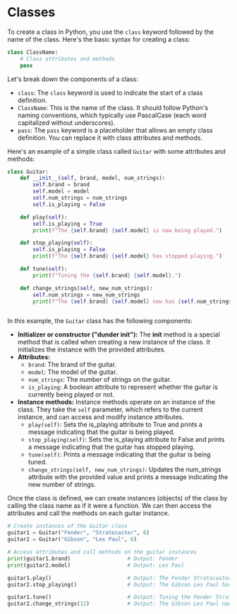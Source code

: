 # Classes
To create a class in Python, you use the `class` keyword followed by the name of the class. Here's the basic syntax for creating a class:

```py
class ClassName:
    # Class attributes and methods
    pass
```
Let's break down the components of a class:
- `class`: The `class` keyword is used to indicate the start of a class definition.
- `ClassName`: This is the name of the class. It should follow Python's naming conventions, which typically use PascalCase (each word capitalized without underscores).
- `pass`: The `pass` keyword is a placeholder that allows an empty class definition. You can replace it with class attributes and methods.

Here's an example of a simple class called `Guitar` with some attributes and methods:

```py
class Guitar:
    def __init__(self, brand, model, num_strings):
        self.brand = brand
        self.model = model
        self.num_strings = num_strings
        self.is_playing = False

    def play(self):
        self.is_playing = True
        print(f"The {self.brand} {self.model} is now being played.")

    def stop_playing(self):
        self.is_playing = False
        print(f"The {self.brand} {self.model} has stopped playing.")

    def tune(self):
        print(f"Tuning the {self.brand} {self.model}.")

    def change_strings(self, new_num_strings):
        self.num_strings = new_num_strings
        print(f"The {self.brand} {self.model} now has {self.num_strings} strings.")



```
In this example, the `Guitar` class has the following components:

- **Initializer or constructor ("dunder init"):** The __init__ method is a special method that is called when creating a new instance of the class. It initializes the instance with the provided attributes.
- **Attributes:**
  - `brand`: The brand of the guitar.
  - `model`: The model of the guitar.
  - `num_strings`: The number of strings on the guitar.
  - `is_playing`: A boolean attribute to represent whether the guitar is currently being played or not.
- **Instance methods:** Instance methods operate on an instance of the class. They take the `self` parameter, which refers to the current instance, and can access and modify instance attributes.
  - `play(self)`: Sets the is_playing attribute to True and prints a message indicating that the guitar is being played.
  - `stop_playing(self)`: Sets the is_playing attribute to False and prints a message indicating that the guitar has stopped playing.
  - `tune(self)`: Prints a message indicating that the guitar is being tuned.
  - `change_strings(self, new_num_strings)`: Updates the num_strings attribute with the provided value and prints a message indicating the new number of strings.

Once the class is defined, we can create instances (objects) of the class by calling the class name as if it were a function. We can then access the attributes and call the methods on each guitar instance.

```py
# Create instances of the Guitar class
guitar1 = Guitar("Fender", "Stratocaster", 6)
guitar2 = Guitar("Gibson", "Les Paul", 6)

# Access attributes and call methods on the guitar instances
print(guitar1.brand)                  # Output: Fender
print(guitar2.model)                  # Output: Les Paul

guitar1.play()                        # Output: The Fender Stratocaster is now being played.
guitar2.stop_playing()                # Output: The Gibson Les Paul has stopped playing.

guitar1.tune()                        # Output: Tuning the Fender Stratocaster.
guitar2.change_strings(12)            # Output: The Gibson Les Paul now has 12 strings.
```